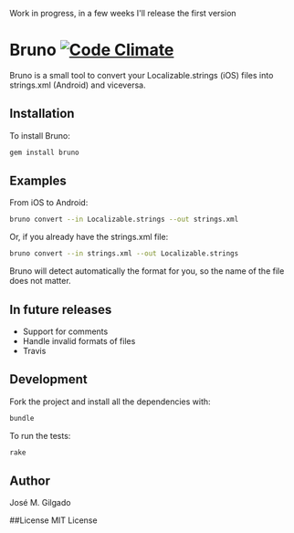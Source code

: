 Work in progress, in a few weeks I'll release the first version

# Bruno [![Code Climate](https://codeclimate.com/github/josem/bruno.png)](https://codeclimate.com/github/josem/bruno)
Bruno is a small tool to convert your Localizable.strings (iOS) files into strings.xml (Android) and viceversa.

## Installation
To install Bruno:
```bash
gem install bruno
```

## Examples

From iOS to Android:
```bash
bruno convert --in Localizable.strings --out strings.xml
```

Or, if you already have the strings.xml file:
```bash
bruno convert --in strings.xml --out Localizable.strings
```

Bruno will detect automatically the format for you, so the name of the file does not matter.

## In future releases
* Support for comments
* Handle invalid formats of files
* Travis

## Development
Fork the project and install all the dependencies with:
```bash
bundle
```

To run the tests:
```bash
rake
```

## Author
José M. Gilgado

##License
MIT License
